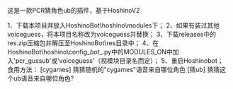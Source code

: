 这是一款PCR猜角色ub的插件，基于HoshinoV2

1、下载本项目并放入HoshinoBot\hoshino\modules下；
2、如果有装过其他voiceguess，将本项目名称改为voiceguess并替换；
3、下载releases中的res.zip压缩包并解压至HoshinoBot\res目录中；
4、在HoshinoBot\hoshino\config\__bot__.py中的MODULES_ON中加入'pcr_gussub'或'voiceguess'（视模块目录名而定）；
5、重启Hoshinobot；
食用方法：
[cygames] 猜猜随机的"cygames"语音来自哪位角色
[猜ub] 猜猜这个ub语音来自哪位角色?
